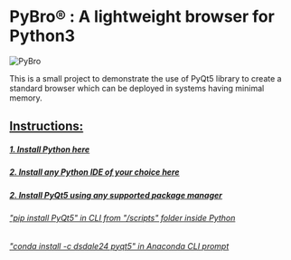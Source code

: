 <h1>PyBro® :
A lightweight browser for Python3 </h1>

![PyBro](https://github.com/ShankarNarayanan97/PyBro-/blob/master/images/browser_overview.JPG)

<p>This is a small project to demonstrate the use of PyQt5 library to create a standard browser which can be deployed in systems having minimal memory.</p>

<u><h2>Instructions:</h2>
<h5>1. Install Python <a href="https://www.python.org/downloads/">here</a> </h5>
<h5>2. Install any Python IDE of your choice <a href="https://wiki.python.org/moin/IntegratedDevelopmentEnvironments">here</a> </h5>
<h5>2. Install PyQt5 using any supported 
<a href="https://towardsdatascience.com/which-python-package-manager-should-you-use-d0fd0789a250">package manager</a></h5>

<h6>"pip install PyQt5" in CLI from "/scripts" folder inside Python </h6>
<h6>"conda install -c dsdale24 pyqt5" in Anaconda CLI prompt</h6>



